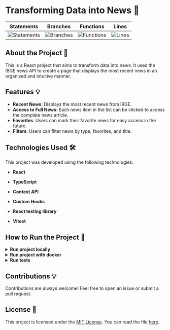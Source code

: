 # Transforming Data into News 🚀

<div align="center">
  
| Statements                  | Branches                | Functions                 | Lines                |
| --------------------------- | ----------------------- | ------------------------- | -------------------- |
| ![Statements](https://img.shields.io/badge/Coverage-95.95%25-brightgreen.svg) | ![Branches](https://img.shields.io/badge/Coverage-93.05%25-brightgreen.svg) | ![Functions](https://img.shields.io/badge/Coverage-89.18%25-yellow.svg) | ![Lines](https://img.shields.io/badge/Coverage-95.95%25-brightgreen.svg)    |

</div>

## About the Project 📄

This is a React project that aims to transform data into news. It uses the IBGE news API to create a page that displays the most recent news in an organized and intuitive manner.

## Features 💡

- **Recent News**: Displays the most recent news from IBGE.
- **Access to Full News**: Each news item in the list can be clicked to access the complete news article.
- **Favorites**: Users can mark their favorite news for easy access in the future.
- **Filters**: Users can filter news by type, favorites, and title.

## Technologies Used 🛠️

This project was developed using the following technologies:

- **React**

- **TypeScript**

- **Context API**

- **Custom Hooks**

- **React testing library**

- **Vitest**

## How to Run the Project 🚀

<details>

<summary><strong>Run project locally</strong></summary><br>

> ⚠️ É preciso ter o [Node](https://nodejs.org/en) instalado em sua máquina.
>
<!-- > ⚠️ É preciso criar um arquivo `.env` na raiz do projeto, siga o exemplo do arquivo [`env.example`](./env.example). -->
>

1. Clone the repository:

```BASH
git clone git@github.com:mairess/trybe-news.git
```

2. Install dependencies:

```BASH
npm install
```

3. Start the server:

```BASH
npm run dev
```

4. The server will be available on port `3000`

</details>

<details>

<summary><strong>Run project with docker</strong></summary><br>

> ⚠️ É preciso ter o [Docker](https://www.docker.com/get-started/) instalado em sua máquina.

1. Clone the repository:

```BASH
git clone git@github.com:mairess/trybe-news.git
```

2. Up the container:

```BASH
docker compose up -d
```

4. The server will be available on port `3000`

</details>


<details>

<summary><strong>Run tests</strong></summary><br>

Run all tests

```SHELL
npm run test
```

Run coverage

```SHELL
npm run coverage
```

</details>

## Contributions 💡

Contributions are always welcome! Feel free to open an issue or submit a pull request.

## License 📝

This project is licensed under the [MIT License](https://opensource.org/licenses/MIT). You can read the file [here](https://github.com/mairess/trybe-news/blob/main/LICENSE.txt).
